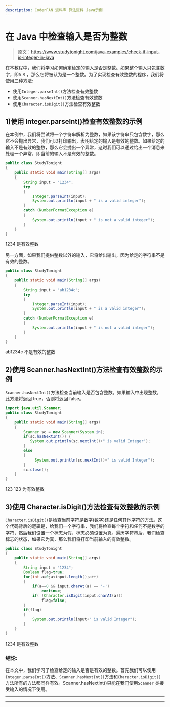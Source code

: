 ```yaml
---
description: CoderFAN 资料库 算法资料 Java示例
---
```


# 在 Java 中检查输入是否为整数

> 原文：<https://www.studytonight.com/java-examples/check-if-input-is-integer-in-java>

在本教程中，我们将学习如何确定给定的输入是否是整数。如果整个输入只包含数字，即`0-9` ，那么它将被认为是一个整数。为了实现检查有效整数的程序，我们将使用三种方法:

*   使用`Integer.parseInt()`方法检查有效整数
*   使用`Scanner.hasNextInt()`方法检查有效整数
*   使用`Character.isDigit()`方法检查有效整数

## 1)使用 Integer.parseInt()检查有效整数的示例

在本例中，我们将尝试将一个字符串解析为整数，如果该字符串只包含数字，那么它不会抛出异常，我们可以打印输出，表明给定的输入是有效的整数。如果给定的输入不是有效的整数，那么它会抛出一个异常，这时我们可以通过给出一个消息来处理一个异常，即当前的输入不是有效的整数。

```java
public class StudyTonight 
{ 
	public static void main(String[] args)   
	{ 
		String input = "1234";           
		try 
		{ 
			Integer.parseInt(input); 
			System.out.println(input + " is a valid integer"); 
		}  
		catch (NumberFormatException e)  
		{ 
			System.out.println(input + " is not a valid integer"); 
		} 
	} 
} 
```

1234 是有效整数

另一方面，如果我们提供整数以外的输入，它将给出输出，因为给定的字符串不是有效的整数。

```java
public class StudyTonight 
{ 
	public static void main(String[] args)   
	{ 
		String input = "ab1234c";           
		try 
		{ 
			Integer.parseInt(input); 
			System.out.println(input + " is a valid integer"); 
		}  
		catch (NumberFormatException e)  
		{ 
			System.out.println(input + " is not a valid integer"); 
		} 
	} 
} 
```

ab1234c 不是有效的整数

## 2)使用 Scanner.hasNextInt()方法检查有效整数的示例

`Scanner.hasNextInt()`方法检查当前输入是否包含整数。如果输入中出现整数，此方法将返回 true，否则将返回 false。

```java
import java.util.Scanner;
public class StudyTonight 
{ 
	public static void main(String[] args)   
	{ 
		Scanner sc = new Scanner(System.in);   
		if(sc.hasNextInt()) {
		   System.out.println(sc.nextInt()+" is valid Integer");
		}
		else
		{
			 System.out.println(sc.nextInt()+" is valid Integer");
		}
		sc.close();
	} 
}
```

123
123 为有效整数

## 3)使用 Character.isDigit()方法检查有效整数的示例

`Character.isDigit()`是检查当前字符是数字(数字)还是任何其他字符的方法。这个代码背后的逻辑是，给我们一个字符串，我们将检查每个字符和任何不是数字的字符，然后我们设置一个标志为假，标志必须设置为真。遍历字符串后，我们检查标志的状态，如果它为真，那么我们将打印当前输入的有效整数。

```java
public class StudyTonight 
{ 
	public static void main(String[] args)   
	{ 
		String input = "1234";           
		Boolean flag=true;
		for(int a=0;a<input.length();a++)
		{
			if(a==0 && input.charAt(a) == '-')
				continue;
			if( !Character.isDigit(input.charAt(a)))
				flag=false;          	   
		}
		if(flag)
		{
			System.out.println(input+" is valid Integer");
		}
	} 
} 
```

1234 是有效整数

### 结论:

在本文中，我们学习了检查给定的输入是否是有效的整数。首先我们可以使用`Integer.parseInt()`方法、`Scanner.hasNextInt()`方法和`Character.isDigit()`方法所有的方法都同样有效。Scanner.hasNextInt()只能在我们使用`Scanner` 类接受输入的情况下使用。

* * *

* * *